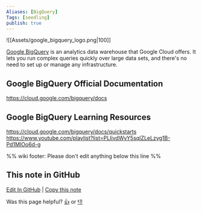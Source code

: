 ```yaml
---
Aliases: [BigQuery]
Tags: [seedling]
publish: true
---
```


![[Assets/google_bigquery_logo.png|100]]

[Google BigQuery](https://cloud.google.com/bigquery/) is an analytics data warehouse that Google Cloud offers. It lets you run complex queries quickly over large data sets, and there's no need to set up or manage any infrastructure.

## Google BigQuery Official Documentation

https://cloud.google.com/bigquery/docs

## Google BigQuery Learning Resources

https://cloud.google.com/bigquery/docs/quickstarts
https://www.youtube.com/playlist?list=PLIivdWyY5sqIZLeLzyg1B-Pd1MIOo6d-g

%% wiki footer: Please don't edit anything below this line %%

## This note in GitHub

<span class="git-footer">[Edit In GitHub](https://github.dev/data-engineering-community/data-engineering-wiki/blob/main/Tools/Databases/Google%20BigQuery.md "git-hub-edit-note") | [Copy this note](https://raw.githubusercontent.com/data-engineering-community/data-engineering-wiki/main/Tools/Databases/Google%20BigQuery.md "git-hub-copy-note")</span>

<span class="git-footer">Was this page helpful?
[👍](https://tally.so/r/mOaxjk?rating=Yes&url=https://dataengineering.wiki/Tools/Databases/Google%20BigQuery) or [👎](https://tally.so/r/mOaxjk?rating=No&url=https://dataengineering.wiki/Tools/Databases/Google%20BigQuery)</span>
